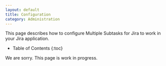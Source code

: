 ```yaml
---
layout: default
title: Configuration
category: Administration
---
```


This page describes how to configure Multiple Subtasks for Jira to work in your Jira application.

* Table of Contents
{:toc}

We are sorry.
This page is work in progress.
